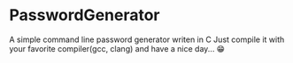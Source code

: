 <h1>PasswordGenerator</h1>
A simple command line password generator writen in C
Just compile it with your favorite compiler(gcc, clang) and have a nice day... 😁
